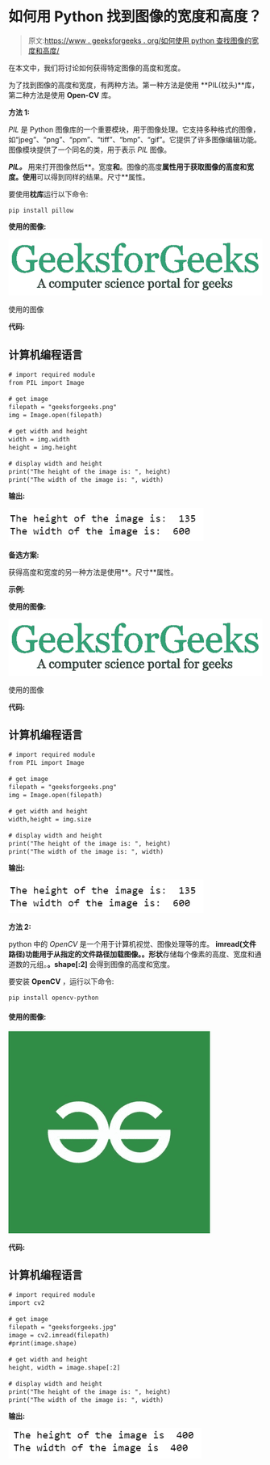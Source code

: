# 如何用 Python 找到图像的宽度和高度？

> 原文:[https://www . geeksforgeeks . org/如何使用 python 查找图像的宽度和高度/](https://www.geeksforgeeks.org/how-to-find-width-and-height-of-an-image-using-python/)

在本文中，我们将讨论如何获得特定图像的高度和宽度。

为了找到图像的高度和宽度，有两种方法。第一种方法是使用 **PIL(枕头)**库，第二种方法是使用 **Open-CV** 库。

**方法 1:**

*PIL* 是 Python 图像库的一个重要模块，用于图像处理。它支持多种格式的图像，如“jpeg”、“png”、“ppm”、“tiff”、“bmp”、“gif”。它提供了许多图像编辑功能。图像模块提供了一个同名的类，用于表示 *PIL* 图像。

***PIL。*** 用来打开图像然后**。宽度**和**。图像的高度**属性用于获取图像的高度和宽度。使用**可以得到同样的结果。尺寸**属性。

要使用**枕库**运行以下命令:

```
pip install pillow
```

**使用的图像:**

![](img/2cb925b90dfc5027a5adca5aa92621f4.png)

使用的图像

**代码:**

## 计算机编程语言

```
# import required module
from PIL import Image

# get image
filepath = "geeksforgeeks.png"
img = Image.open(filepath)

# get width and height
width = img.width
height = img.height

# display width and height
print("The height of the image is: ", height)
print("The width of the image is: ", width)
```

**输出:**

![](img/cbe066ab21ce41ba1061e62fdf639fcd.png)

**备选方案:**

获得高度和宽度的另一种方法是使用**。尺寸**属性。

**示例:**

**使用的图像:**

![](img/2cb925b90dfc5027a5adca5aa92621f4.png)

使用的图像

**代码:**

## 计算机编程语言

```
# import required module
from PIL import Image

# get image
filepath = "geeksforgeeks.png"
img = Image.open(filepath)

# get width and height
width,height = img.size

# display width and height
print("The height of the image is: ", height)
print("The width of the image is: ", width)
```

**输出:**

![](img/cbe066ab21ce41ba1061e62fdf639fcd.png)

**方法 2:**

python 中的 *OpenCV* 是一个用于计算机视觉、图像处理等的库。 **imread(文件路径)**功能用于从指定的文件路径加载图像。**。形状**存储每个像素的高度、宽度和通道数的元组。**。shape[:2]** 会得到图像的高度和宽度。

要安装 **OpenCV** ，运行以下命令:

```
pip install opencv-python
```

#### 使用的图像:

![](img/d8966e4a67daa89ab5f0c845c522813d.png)

**代码:**

## 计算机编程语言

```
# import required module
import cv2

# get image
filepath = "geeksforgeeks.jpg"
image = cv2.imread(filepath)
#print(image.shape)

# get width and height
height, width = image.shape[:2]

# display width and height
print("The height of the image is: ", height)
print("The width of the image is: ", width)
```

**输出:**

![](img/f52a64f9eafdeee48111d364602294e4.png)